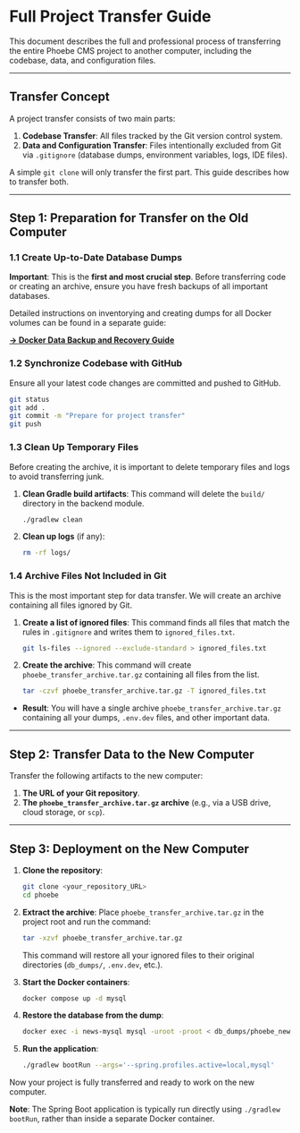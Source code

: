 # Full Project Transfer Guide

This document describes the full and professional process of transferring the entire Phoebe CMS project
to another computer, including the codebase, data, and configuration files.

---

## Transfer Concept

A project transfer consists of two main parts:

1.  **Codebase Transfer**: All files tracked by the Git version control system.
2.  **Data and Configuration Transfer**: Files intentionally excluded from Git via `.gitignore`
    (database dumps, environment variables, logs, IDE files).

A simple `git clone` will only transfer the first part. This guide describes how to transfer both.

---

## Step 1: Preparation for Transfer on the Old Computer

### 1.1 Create Up-to-Date Database Dumps

**Important**: This is the **first and most crucial step**. Before transferring code or creating an archive,
ensure you have fresh backups of all important databases.

Detailed instructions on inventorying and creating dumps for all Docker volumes can be found
in a separate guide:

**[→ Docker Data Backup and Recovery Guide](./DOCKER_DATA_RECOVERY_GUIDE.md)**

### 1.2 Synchronize Codebase with GitHub

Ensure all your latest code changes are committed and pushed to GitHub.

```bash
git status
git add .
git commit -m "Prepare for project transfer"
git push
```

### 1.3 Clean Up Temporary Files

Before creating the archive, it is important to delete temporary files and logs to avoid transferring junk.

1.  **Clean Gradle build artifacts**:
    This command will delete the `build/` directory in the backend module.
    ```bash
    ./gradlew clean
    ```

2.  **Clean up logs** (if any):
    ```bash
    rm -rf logs/
    ```

### 1.4 Archive Files Not Included in Git

This is the most important step for data transfer. We will create an archive containing all files
ignored by Git.

1.  **Create a list of ignored files**:
    This command finds all files that match the rules in `.gitignore` and writes them to `ignored_files.txt`.
    ```bash
    git ls-files --ignored --exclude-standard > ignored_files.txt
    ```

2.  **Create the archive**:
    This command will create `phoebe_transfer_archive.tar.gz` containing all files from the list.
    ```bash
    tar -czvf phoebe_transfer_archive.tar.gz -T ignored_files.txt
    ```

- **Result**: You will have a single archive `phoebe_transfer_archive.tar.gz` containing all your dumps,
  `.env.dev` files, and other important data.

---

## Step 2: Transfer Data to the New Computer

Transfer the following artifacts to the new computer:

1.  **The URL of your Git repository**.
2.  **The `phoebe_transfer_archive.tar.gz` archive** (e.g., via a USB drive, cloud storage, or `scp`).

---

## Step 3: Deployment on the New Computer

1.  **Clone the repository**:
    ```bash
    git clone <your_repository_URL>
    cd phoebe
    ```

2.  **Extract the archive**:
    Place `phoebe_transfer_archive.tar.gz` in the project root and run the command:
    ```bash
    tar -xzvf phoebe_transfer_archive.tar.gz
    ```
    This command will restore all your ignored files to their original directories (`db_dumps/`, `.env.dev`, etc.).

3.  **Start the Docker containers**:
    ```bash
    docker compose up -d mysql
    ```

4.  **Restore the database from the dump**:
    ```bash
    docker exec -i news-mysql mysql -uroot -proot < db_dumps/phoebe_new_db_backup.sql
    ```

5.  **Run the application**:
    ```bash
    ./gradlew bootRun --args='--spring.profiles.active=local,mysql'
    ```

Now your project is fully transferred and ready to work on the new computer.

**Note**: The Spring Boot application is typically run directly using `./gradlew bootRun`,
rather than inside a separate Docker container.
